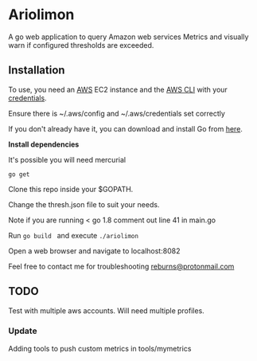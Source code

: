 # **Ariolimon** #

A go web application to query Amazon web services Metrics and visually warn if configured thresholds are exceeded.


## **Installation** ##

To use, you need an [AWS](https://aws.amazon.com/) EC2 instance and the [AWS CLI](http://docs.aws.amazon.com/cli/latest/userguide/installing.html) with your [credentials](http://docs.aws.amazon.com/cli/latest/userguide/cli-chap-getting-started.html).

Ensure there is ~/.aws/config and ~/.aws/credentials set correctly

If you don't already have it, you can download and install Go from [here](https://golang.org/dl/).

**Install dependencies**

It's possible you will need mercurial

```
go get
```

Clone this repo inside your $GOPATH.

Change the thresh.json file to suit your needs.

Note if you are running < go 1.8 comment out line 41 in main.go

Run `go build ` and execute `./ariolimon`

Open a web browser and navigate to localhost:8082

Feel free to contact me for troubleshooting reburns@protonmail.com

## **TODO** ##

Test with multiple aws accounts. Will need multiple profiles.

### **Update**

Adding tools to push custom metrics in tools/mymetrics

